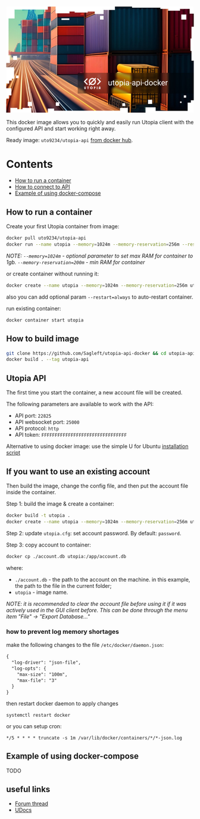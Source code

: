 
![logo](logo.jpg)

This docker image allows you to quickly and easily run Utopia client with the configured API and start working right away.

Ready image: `uto9234/utopia-api` [from docker hub](https://hub.docker.com/repository/docker/uto9234/utopia-api/general).

# Contents

- [How to run a container](#run-container)
- [How to connect to API](#utopia-api)
- [Example of using docker-compose](#docker-compose)

<a id="run-container"></a>
## How to run a container

Create your first Utopia container from image:

```bash
docker pull uto9234/utopia-api
docker run --name utopia --memory=1024m --memory-reservation=256m --restart=always -it uto9234/utopia-api
```

*NOTE: `--memory=1024m` - optional parameter to set max RAM for container to 1gb. `--memory-reservation=200m` - min RAM for container*

or create container without running it:

```bash
docker create --name utopia --memory=1024m --memory-reservation=256m uto9234/utopia-api
```

also you can add optional param `--restart=always` to auto-restart container.

run existing container:

```bash
docker container start utopia
```

<a id="build-image"></a>
## How to build image

```bash
git clone https://github.com/Sagleft/utopia-api-docker && cd utopia-api-docker
docker build . --tag utopia-api
```

<a id="utopia-api"></a>
## Utopia API
The first time you start the container, a new account file will be created.

The following parameters are available to work with the API:
* API port: `22825`
* API websocket port: `25000`
* API protocol: `http`
* API token: `FFFFFFFFFFFFFFFFFFFFFFFFFFFFFFFF`

Alternative to using docker image: use the simple U for Ubuntu [installation script](https://gist.github.com/Sagleft/06b53576c0b763f77e4d38e15e28b023)

## If you want to use an existing account

Then build the image, change the config file, and then put the account file inside the container.

Step 1: build the image & create a container:

```bash
docker build -t utopia .
docker create --name utopia --memory=1024m --memory-reservation=256m uto9234/utopia-api
```

Step 2: update `utopia.cfg`: set account password. By default: `password`.

Step 3: copy account to container:

```bash
docker cp ./account.db utopia:/app/account.db
```

where:
* `./account.db` - the path to the account on the machine. in this example, the path to the file in the current folder;
* `utopia` - image name.

*NOTE: it is recommended to clear the account file before using it if it was actively used in the GUI client before. This can be done through the menu item "File" -> "Export Database..."*

### how to prevent log memory shortages

make the following changes to the file `/etc/docker/daemon.json`:

```
{
  "log-driver": "json-file",
  "log-opts": {
    "max-size": "100m",
    "max-file": "3"
  }
}
```

then restart docker daemon to apply changes

```
systemctl restart docker
```

or you can setup cron:

```
*/5 * * * * truncate -s 1m /var/lib/docker/containers/*/*-json.log
```

<a id="docker-compose"></a>
## Example of using docker-compose
TODO

## useful links

* [Forum thread](https://talk.u.is/viewtopic.php?pid=5243#p5243)
* [UDocs](https://udocs.gitbook.io/utopia-api/)
